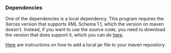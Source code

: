 ### Dependencies

One of the dependencies is a local dependency. This program requires the Xerces version that supports XML Schema 1.1, which the version on maven doesn't. Instead, if you want to use the source code, you need to download the version that does support it, which you can do [here](http://xerces.apache.org/mirrors.cgi#binary).

[Here](https://stackoverflow.com/a/4955695/11326662) are instructions on how to add a local jar file to your maven repository.